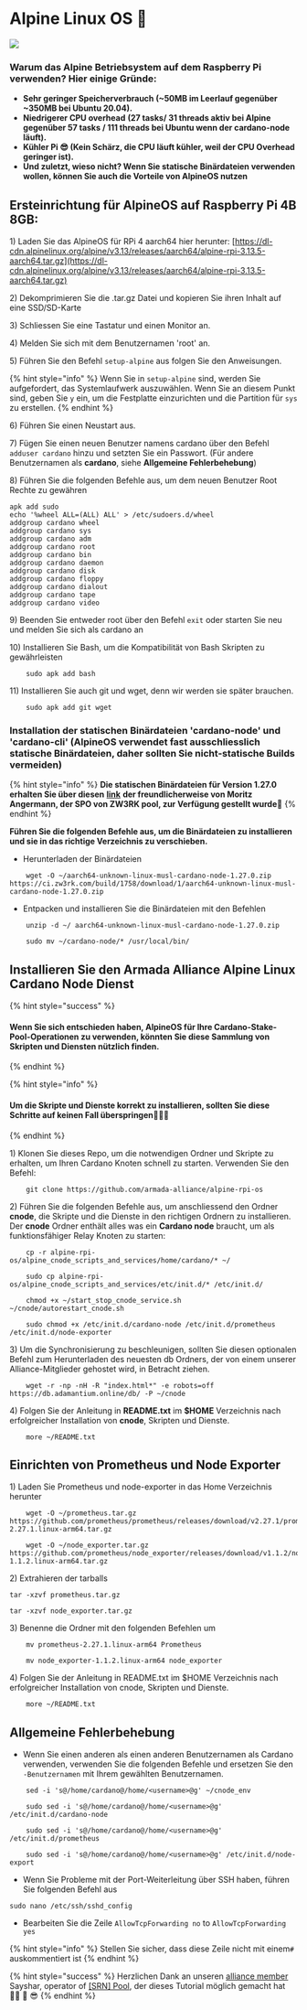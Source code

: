 # Alpine Linux OS 🗻

![](../.gitbook/assets/image%20%281%29.png)

### Warum das Alpine Betriebsystem auf dem Raspberry Pi verwenden? Hier einige Gründe:

* **Sehr geringer Speicherverbrauch \(~50MB im Leerlauf gegenüber ~350MB bei Ubuntu 20.04\).**
* **Niedrigerer CPU overhead** **\(27 tasks/ 31 threads aktiv bei Alpine gegenüber 57 tasks / 111 threads bei Ubuntu wenn der cardano-node läuft\).**
* **Kühler Pi 😎 \(Kein Schärz, die CPU läuft kühler, weil der CPU Overhead geringer ist\).**
* **Und zuletzt, wieso nicht? Wenn Sie statische Binärdateien verwenden wollen, können Sie auch die Vorteile von AlpineOS nutzen**

## Ersteinrichtung für AlpineOS auf Raspberry Pi 4B 8GB:

1\) Laden Sie das AlpineOS für RPi 4 aarch64 hier herunter: [https://dl-cdn.alpinelinux.org/alpine/v3.13/releases/aarch64/alpine-rpi-3.13.5-aarch64.tar.gz](https://dl-cdn.alpinelinux.org/alpine/v3.13/releases/aarch64/alpine-rpi-3.13.5-aarch64.tar.gz)

2\) Dekomprimieren Sie die .tar.gz Datei und kopieren Sie ihren Inhalt auf eine SSD/SD-Karte

3\) Schliessen Sie eine Tastatur und einen Monitor an.

4\) Melden Sie sich mit dem Benutzernamen 'root' an.

5\) Führen Sie den Befehl `setup-alpine` aus folgen Sie den Anweisungen.

{% hint style="info" %}
Wenn Sie in `setup-alpine`  sind, werden Sie aufgefordert, das Systemlaufwerk auszuwählen. Wenn Sie an diesem Punkt sind, geben Sie `y` ein, um die Festplatte einzurichten und die Partition für `sys` zu erstellen.
{% endhint %}



6\) Führen Sie einen Neustart aus.

7\) Fügen Sie einen neuen Benutzer namens cardano über den Befehl `adduser cardano` hinzu und setzten Sie ein Passwort. \(Für andere Benutzernamen als **cardano**, siehe **Allgemeine Fehlerbehebung**\)

8\) Führen Sie die folgenden Befehle aus, um dem neuen Benutzer Root Rechte zu gewähren

```text
apk add sudo
echo '%wheel ALL=(ALL) ALL' > /etc/sudoers.d/wheel
addgroup cardano wheel
addgroup cardano sys
addgroup cardano adm
addgroup cardano root
addgroup cardano bin
addgroup cardano daemon
addgroup cardano disk
addgroup cardano floppy
addgroup cardano dialout
addgroup cardano tape
addgroup cardano video
```

9\) Beenden Sie entweder root über den Befehl `exit` oder starten Sie neu und melden Sie sich als cardano an

10\) Installieren Sie Bash, um die Kompatibilität von Bash Skripten zu gewährleisten

```text
    sudo apk add bash
```

11\) Installieren Sie auch git und wget, denn wir werden sie später brauchen.

```text
    sudo apk add git wget
```

### Installation der statischen Binärdateien 'cardano-node' und 'cardano-cli' \(AlpineOS verwendet fast ausschliesslich statische Binärdateien, daher sollten Sie nicht-statische Builds vermeiden\)

{% hint style="info" %}
**Die statischen Binärdateien für Version 1.27.0 erhalten Sie über diesen** [**link**](https://ci.zw3rk.com/build/1758) **der freundlicherweise von Moritz Angermann, der SPO von ZW3RK pool, zur Verfügung gestellt wurde🙏**
{% endhint %}

**Führen Sie die folgenden Befehle aus, um die Binärdateien zu installieren und sie in das richtige Verzeichnis zu verschieben.**

* Herunterladen der Binärdateien

```text
    wget -O ~/aarch64-unknown-linux-musl-cardano-node-1.27.0.zip https://ci.zw3rk.com/build/1758/download/1/aarch64-unknown-linux-musl-cardano-node-1.27.0.zip
```

* Entpacken und installieren Sie die Binärdateien mit den Befehlen

```text
    unzip -d ~/ aarch64-unknown-linux-musl-cardano-node-1.27.0.zip

    sudo mv ~/cardano-node/* /usr/local/bin/
```

## Installieren Sie den Armada Alliance Alpine Linux Cardano Node Dienst

{% hint style="success" %}
#### Wenn Sie sich entschieden haben, AlpineOS für Ihre Cardano-Stake-Pool-Operationen zu verwenden, könnten Sie diese Sammlung von Skripten und Diensten nützlich finden.
{% endhint %}

{% hint style="info" %}
#### Um die Skripte und Dienste korrekt zu installieren, sollten Sie diese Schritte auf keinen Fall überspringen🏴‍☠️😎
{% endhint %}

1\) Klonen Sie dieses Repo, um die notwendigen Ordner und Skripte zu erhalten, um Ihren Cardano Knoten schnell zu starten. Verwenden Sie den Befehl:

```text
    git clone https://github.com/armada-alliance/alpine-rpi-os
```

2\) Führen Sie die folgenden Befehle aus, um anschliessend den Ordner **cnode**, die Skripte und die Dienste in den richtigen Ordnern zu installieren. Der **cnode** Ordner enthält alles was ein **Cardano node** braucht, um als funktionsfähiger Relay Knoten zu starten:

```text
    cp -r alpine-rpi-os/alpine_cnode_scripts_and_services/home/cardano/* ~/
```

```text
    sudo cp alpine-rpi-os/alpine_cnode_scripts_and_services/etc/init.d/* /etc/init.d/
```

```text
    chmod +x ~/start_stop_cnode_service.sh ~/cnode/autorestart_cnode.sh
```

```text
    sudo chmod +x /etc/init.d/cardano-node /etc/init.d/prometheus /etc/init.d/node-exporter
```

3\) Um die Synchronisierung zu beschleunigen, sollten Sie diesen optionalen Befehl zum Herunterladen des neuesten db Ordners, der von einem unserer Alliance-Mitglieder gehostet wird, in Betracht ziehen.

```text
    wget -r -np -nH -R "index.html*" -e robots=off https://db.adamantium.online/db/ -P ~/cnode
```

4\) Folgen Sie der Anleitung in **README.txt** im **$HOME** Verzeichnis nach erfolgreicher Installation von **cnode**, Skripten und Dienste.

```text
    more ~/README.txt
```

## Einrichten von Prometheus und Node Exporter

1\) Laden Sie Prometheus und node-exporter in das Home Verzeichnis herunter

```text
    wget -O ~/prometheus.tar.gz https://github.com/prometheus/prometheus/releases/download/v2.27.1/prometheus-2.27.1.linux-arm64.tar.gz
```

```text
    wget -O ~/node_exporter.tar.gz https://github.com/prometheus/node_exporter/releases/download/v1.1.2/node_exporter-1.1.2.linux-arm64.tar.gz
```

2\) Extrahieren der tarballs

```text
tar -xzvf prometheus.tar.gz
```

```text
tar -xzvf node_exporter.tar.gz
```

3\) Benenne die Ordner mit den folgenden Befehlen um

```text
    mv prometheus-2.27.1.linux-arm64 Prometheus
```

```text
    mv node_exporter-1.1.2.linux-arm64 node_exporter
```

4\) Folgen Sie der Anleitung in README.txt im $HOME Verzeichnis nach erfolgreicher Installation von cnode, Skripten und Dienste.

```text
    more ~/README.txt
```

## Allgemeine Fehlerbehebung

* Wenn Sie einen anderen als einen anderen Benutzernamen als Cardano verwenden, verwenden Sie die folgenden Befehle und ersetzen Sie den `-Benutzernamen` mit Ihrem gewählten Benutzernamen.

```text
    sed -i 's@/home/cardano@/home/<username>@g' ~/cnode_env
```

```text
    sudo sed -i 's@/home/cardano@/home/<username>@g' /etc/init.d/cardano-node
```

```text
    sudo sed -i 's@/home/cardano@/home/<username>@g' /etc/init.d/prometheus
```

```text
    sudo sed -i 's@/home/cardano@/home/<username>@g' /etc/init.d/node-export
```

* Wenn Sie Probleme mit der Port-Weiterleitung über SSH haben, führen Sie folgenden Befehl aus

```text
sudo nano /etc/ssh/sshd_config
```

* Bearbeiten Sie die Zeile `AllowTcpForwarding no` to `AllowTcpForwarding yes`

{% hint style="info" %}
  Stellen Sie sicher, dass diese Zeile nicht mit einem`#` auskommentiert ist
{% endhint %}

{% hint style="success" %}
Herzlichen Dank an unseren [alliance member](https://armada-alliance.com) Sayshar, operator of [\[SRN\] Pool](https://www.adasrn.com/), der dieses Tutorial möglich gemacht hat 🏴‍☠️ 🙏 😎
{% endhint %}



